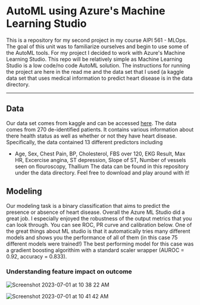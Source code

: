 # AutoML using Azure's Machine Learning Studio
This is a repository for my second project in my course AIPI 561 - MLOps. The goal of this unit was to familiarize ourselves and begin to use some of the AutoML tools. 
For my project I decided to work with Azure's Machine Learning Studio. This repo will be relatively simple as Machine Learning Studio is a low code/no code AutoML solution. 
The instructions for running the project are here in the read me and the data set that I used (a kaggle data set that uses medical information to predict heart disease is in the 
data directory. 

---

## Data 
Our data set comes from kaggle and can be accessed [here]([url](https://www.kaggle.com/datasets/johnsmith88/heart-disease-dataset)). The data comes from 270 de-identified patients. It contains various information about there health status as well as whether or not they have heart disease. Specifically, the data contained 13 different predictors including
- Age, Sex, Chest Pain, BP, Cholesterol, FBS over 120, EKG Result, Max HR, Excercise angina, ST depression, Slope of ST, Number of vessels seen on flouroscopy, Thallium
The data can be found in this repository under the data directory. Feel free to download and play around with it!


## Modeling 
Our modeling task is a binary classification that aims to predict the presence or absence of heart disease. Overall the Azure ML Studio did a great job. I especially enjoyed the robustness of the output metrics that you can look through. You can see ROC, PR curve and calibration below. One of the great things about ML studio is that it automatically tries many different models and shows you the performance of all of them (in this case 75 different models were trained!) The best performing model for this case was a gradient boosting algorithim with a standard scaler wrapper (AUROC = 0.92, accuracy = 0.833). 


### Understanding feature impact on outcome
![Screenshot 2023-07-01 at 10 38 22 AM](https://github.com/BrunoValan/MLOPS_AutoML/assets/110431113/d407ec51-3754-415f-b537-b496fa831c6d)





![Screenshot 2023-07-01 at 10 41 42 AM](https://github.com/BrunoValan/MLOPS_AutoML/assets/110431113/0549ca98-d456-4f3b-8225-73597b95bc65)
